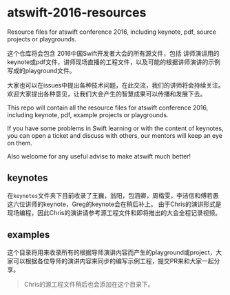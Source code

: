 # atswift-2016-resources
Resource files for atswift conference 2016, including keynote, pdf, source projects or playgrounds.

这个仓库将会包含 2016中国Swift开发者大会的所有源文件，包括 讲师演讲用的keynote或pdf文件，讲师现场直播的工程文件，以及可能的根据讲师演讲的示例写成的playground文件。

大家也可以在issues中提出各种技术问题，在此交流，我们的讲师将会持续关注。  
欢迎大家提出各种意见，让我们大会产生的智慧成果可以传播和发展下去。

This repo will contain all the resource files for atswift conference 2016, including keynote, pdf, example projects or playgrounds.

If you have some problems in Swift learning or with the content of keynotes, you can open a ticket and discuss with others, our mentors will keep an eye on them.

Also welcome for any useful advise to make atswift much better! 


## keynotes

在`keynotes`文件夹下目前收录了王巍，翁阳，包涵卿，周楷雯，李洁信和傅若愚这六位讲师的keynote，Greg的keynote会在稍后补上。 由于Chris的演讲形式是现场编程，因此Chris的演讲请参考源工程文件和即将推出的大会全程记录视频。

## examples

这个目录将用来收录所有的根据导师演讲内容而产生的playground或project，大家可以根据各位导师的演讲内容来同步的编写示例工程，提交PR来和大家一起分享。

> Chris的源工程文件稍后也会添加在这个目录下。